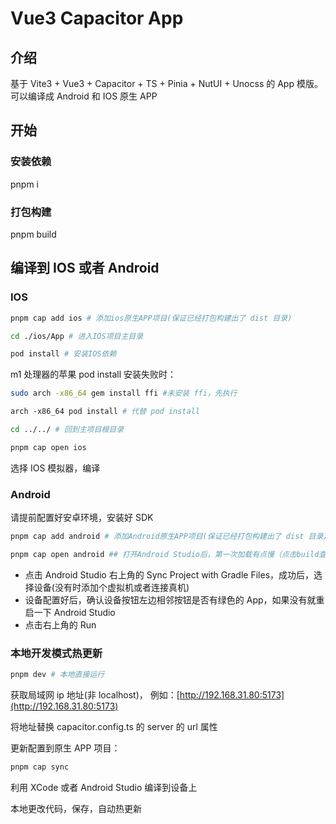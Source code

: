 # Vue3 Capacitor App

## 介绍

基于 Vite3 + Vue3 + Capacitor + TS + Pinia + NutUI + Unocss 的 App 模版。可以编译成 Android 和 IOS 原生 APP

## 开始

### 安装依赖

pnpm i

### 打包构建

pnpm build

## 编译到 IOS 或者 Android

### IOS

```bash
pnpm cap add ios # 添加ios原生APP项目(保证已经打包构建出了 dist 目录)
```

```bash
cd ./ios/App # 进入IOS项目主目录
```

```bash
pod install # 安装IOS依赖
```

m1 处理器的苹果 pod install 安装失败时：

```bash
sudo arch -x86_64 gem install ffi #未安装 ffi，先执行
```

```bash
arch -x86_64 pod install # 代替 pod install
```

```bash
cd ../../ # 回到主项目根目录
```

```bash
pnpm cap open ios
```

选择 IOS 模拟器，编译

### Android

请提前配置好安卓环境，安装好 SDK

```bash
pnpm cap add android # 添加Android原生APP项目(保证已经打包构建出了 dist 目录)
```

```bash
pnpm cap open android ## 打开Android Studio后，第一次加载有点慢（点击build查看进度）
```

- 点击 Android Studio 右上角的 Sync Project with Gradle Files，成功后，选择设备(没有时添加个虚拟机或者连接真机)
- 设备配置好后，确认设备按钮左边相邻按钮是否有绿色的 App，如果没有就重启一下 Android Studio
- 点击右上角的 Run

### 本地开发模式热更新

```bash
pnpm dev # 本地直接运行
```

获取局域网 ip 地址(非 localhost)， 例如：[http://192.168.31.80:5173](http://192.168.31.80:5173)

将地址替换 capacitor.config.ts 的 server 的 url 属性

更新配置到原生 APP 项目：

```bash
pnpm cap sync
```

利用 XCode 或者 Android Studio 编译到设备上

本地更改代码，保存，自动热更新
